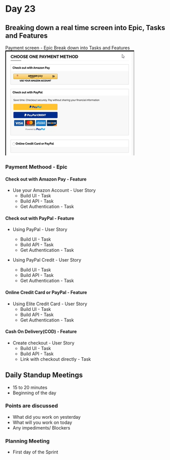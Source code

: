 # Day 23

## Breaking down a real time screen into Epic, Tasks and Features

Payment screen - Epic
Break down into Tasks and Features
![alt text](<../Images/Azure DevOps/23_1.png>)

### Payment Methood - Epic

#### Check out with Amazon Pay - Feature
- Use your Amazon Account - User Story 
    - Build UI - Task 
    - Build API - Task
    - Get Authentication - Task

#### Check out with PayPal - Feature
- Using PayPal - User Story
    - Build UI - Task
    - Build API - Task
    - Get Authentication - Task

- Using PayPal Credit - User Story
    - Build UI - Task
    - Build API - Task
    - Get Authentication - Task

#### Online Credit Card or PayPal - Feature
- Using Elite Credit Card - User Story
  	- Build UI - Task
    - Build API - Task
    - Get Authentication - Task

#### Cash On Delivery(COD) - Feature 
- Create checkout - User Story 
  	- Build UI - Task
    - Build API - Task
	- Link with checkout directly - Task


## Daily Standup Meetings
- 15 to 20 minutes	
- Beginning of the day

### Points are discussed
- What did you work on yesterday
- What will you work on today
- Any impediments/ Blockers

### Planning Meeting 
- First day of the Sprint
